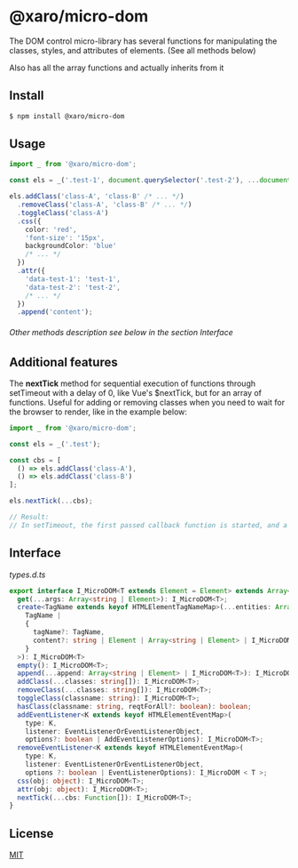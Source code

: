# @xaro/micro-dom

The DOM control micro-library has several functions for manipulating the classes, styles, and attributes of elements. (See all methods below)

Also has all the array functions and actually inherits from it

## Install

```sh
$ npm install @xaro/micro-dom
```

## Usage

```ts
import _ from '@xaro/micro-dom';

const els = _('.test-1', document.querySelector('.test-2'), ...document.querySelectorAll('.test-3') /* ... */);

els.addClass('class-A', 'class-B' /* ... */)
  .removeClass('class-A', 'class-B' /* ... */)
  .toggleClass('class-A')
  .css({
    color: 'red',
    'font-size': '15px',
    backgroundColor: 'blue'
    /* ... */
  })
  .attr({
    'data-test-1': 'test-1',
    'data-test-2': 'test-2',
    /* ... */
  })
  .append('content');
```
###### Other methods description see below in the section Interface

## Additional features

The **nextTick** method for sequential execution of functions through setTimeout with a delay of 0, like Vue's $nextTick, but for an array of functions.
Useful for adding or removing classes when you need to wait for the browser to render, like in the example below:
```ts
import _ from '@xaro/micro-dom';

const els = _('.test');

const cbs = [
  () => els.addClass('class-A'),
  () => els.addClass('class-B')
];

els.nextTick(...cbs);

// Result:
// In setTimeout, the first passed callback function is started, and a new setTimeout for the next function, and so on until all functions are executed
```

## Interface

*types.d.ts*
```ts
export interface I_MicroDOM<T extends Element = Element> extends Array<Element> {
  get(...args: Array<string | Element>): I_MicroDOM<T>;                      // Returns a new instance with elements from each element of the current instance (or from the document if the current instance is empty)
  create<TagName extends keyof HTMLElementTagNameMap>(...entities: Array<
    TagName |
    {
      tagName?: TagName,
      content?: string | Element | Array<string | Element> | I_MicroDOM<T>
    }
  >): I_MicroDOM<T>                                                           // Creates and returns a new instance with new created items
  empty(): I_MicroDOM<T>;                                                     // Remove all child nodes of the set of matched elements from the DOM
  append(...append: Array<string | Element> | I_MicroDOM<T>): I_MicroDOM<T>;  // Inserts a set of Node objects or DOMString objects after the last child of each array element
  addClass(...classes: string[]): I_MicroDOM<T>;                              // Adds a class or classes to all array elements
  removeClass(...classes: string[]): I_MicroDOM<T>;                           // Removes a class or classes from all array elements
  toggleClass(classname: string): I_MicroDOM<T>;                              // Adds or removes a class for each element of the array, depending on its presence
  hasClass(classname: string, reqtForAll?: boolean): boolean;                 // Determine if any of the agreed members are assigned to this class. Or, if you pass "true" as the second argument, then each element (default: reqtForAll = false)
  addEventListener<K extends keyof HTMLElementEventMap>(
    type: K,
    listener: EventListenerOrEventListenerObject,
    options?: boolean | AddEventListenerOptions): I_MicroDOM<T>;              // Calls the "addEventListener" method for each set item
  removeEventListener<K extends keyof HTMLElementEventMap>(
    type: K,
    listener: EventListenerOrEventListenerObject,
    options ?: boolean | EventListenerOptions): I_MicroDOM < T >;             // Calls the "removeEventListener" method for each set item
  css(obj: object): I_MicroDOM<T>;                                            // Sets the style attribute property passed in the object by key
  attr(obj: object): I_MicroDOM<T>;                                           // Sets the attribute property passed in the object by key
  nextTick(...cbs: Function[]): I_MicroDOM<T>;                                // Recursively calls each passed function in a new setTimeout(() => {}, 0)
}
```

## License
[MIT](LICENSE)